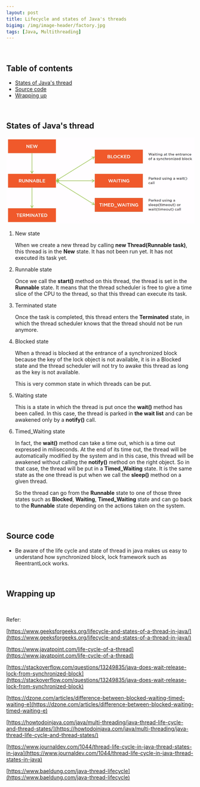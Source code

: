 ```yaml
---
layout: post
title: Lifecycle and states of Java's threads
bigimg: /img/image-header/factory.jpg
tags: [Java, Multithreading]
---
```




<br>

## Table of contents
- [States of Java's thread](#states-of-java's-thread)
- [Source code](#source-code)
- [Wrapping up](#wrapping-up)

<br>

## States of Java's thread

![](../img/Java/Multithreading/thread-states/thread-states.png)

1. New state

    When we create a new thread by calling **new Thread(Runnable task)**, this thread is in the **New** state. It has not been run yet. It has not executed its task yet.

2. Runnable state

    Once we call the **start()** method on this thread, the thread is set in the **Runnable** state. It means that the thread scheduler is free to give a time slice of the CPU to the thread, so that this thread can execute its task.

3. Terminated state

    Once the task is completed, this thread enters the **Terminated** state, in which the thread scheduler knows that the thread should not be run anymore.

4. Blocked state

    When a thread is blocked at the entrance of a synchronized block because the key of the lock object is not available, it is in a Blocked state and the thread scheduler will not try to awake this thread as long as the key is not available.

    This is very common state in which threads can be put.

5. Waiting state

    This is a state in which the thread is put once the **wait()** method has been called. In this case, the thread is parked in **the wait list** and can be awakened only by a **notify()** call.

6. Timed_Waiting state

    In fact, the **wait()** method can take a time out, which is a time out expressed in miliseconds. At the end of its time out, the thread will be automatically modified by the system and in this case, this thread will be awakened without calling the **notify()** method on the right object. So in that case, the thread will be put in a **Timed_Waiting** state. It is the same state as the one thread is put when we call the **sleep()** method on a given thread.

    So the thread can go from the **Runnable** state to one of those three states such as **Blocked**, **Waiting**, **Timed_Waiting** state and can go back to the **Runnable** state depending on the actions taken on the system.

<br>

## Source code

- Be aware of the life cycle and state of thread in java makes us easy to understand how synchronized block, lock framework such as ReentrantLock works.


<br>

## Wrapping up






<br>

Refer:

[https://www.geeksforgeeks.org/lifecycle-and-states-of-a-thread-in-java/](https://www.geeksforgeeks.org/lifecycle-and-states-of-a-thread-in-java/)

[https://www.javatpoint.com/life-cycle-of-a-thread](https://www.javatpoint.com/life-cycle-of-a-thread)

[https://stackoverflow.com/questions/13249835/java-does-wait-release-lock-from-synchronized-block](https://stackoverflow.com/questions/13249835/java-does-wait-release-lock-from-synchronized-block)

[https://dzone.com/articles/difference-between-blocked-waiting-timed-waiting-e](https://dzone.com/articles/difference-between-blocked-waiting-timed-waiting-e)

[https://howtodoinjava.com/java/multi-threading/java-thread-life-cycle-and-thread-states/](https://howtodoinjava.com/java/multi-threading/java-thread-life-cycle-and-thread-states/)

[https://www.journaldev.com/1044/thread-life-cycle-in-java-thread-states-in-java](https://www.journaldev.com/1044/thread-life-cycle-in-java-thread-states-in-java)

[https://www.baeldung.com/java-thread-lifecycle](https://www.baeldung.com/java-thread-lifecycle)

